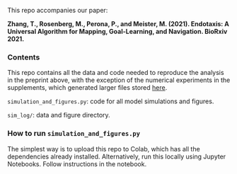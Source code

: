 This repo accompanies our paper:

**Zhang, T., Rosenberg, M., Perona, P., and Meister, M. (2021). Endotaxis: A Universal Algorithm for Mapping, Goal-Learning, and Navigation. BioRxiv 2021.**

### Contents
This repo contains all the data and code needed to reproduce the analysis in the preprint above, with the exception of the numerical experiments in the supplements, which generated larger files stored [here](https://drive.google.com/drive/folders/1Gc4Ixx6p0kF3jn2goYqES0osovCumXWS?usp=sharing).

`simulation_and_figures.py`: code for all model simulations and figures.

`sim_log/`: data and figure directory.

### How to run `simulation_and_figures.py`

The simplest way is to upload this repo to Colab, which has all the dependencies already installed. Alternatively, run this locally using Jupyter Notebooks. Follow instructions in the notebook.
